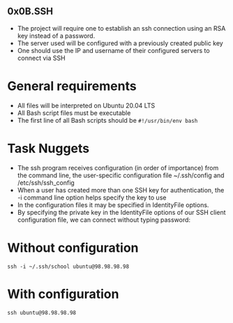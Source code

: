 ## 0x0B.SSH
- The project will require one to establish an ssh connection using an RSA key instead of a password.
- The server used will be configured with a previously created public key
- One should use the IP and username  of their configured servers to connect via SSH

# General requirements
- All files will be interpreted on Ubuntu 20.04 LTS
- All Bash script files must be executable
- The first line of all Bash scripts should be ```#!/usr/bin/env bash```

# Task Nuggets
- The ssh program receives configuration (in order of importance) from the command line, the user-specific configuration file ~/.ssh/config and /etc/ssh/ssh_config
- When a user has created more than one SSH key for authentication, the -i command line option helps specify the key to use
- In the configuration files it may be specified in IdentityFile options.
- By specifying the private key in the IdentityFile options of our SSH client configuration file, we can connect without typing password:
# Without configuration
```
ssh -i ~/.ssh/school ubuntu@98.98.98.98
```
# With configuration
```
ssh ubuntu@98.98.98.98
```
